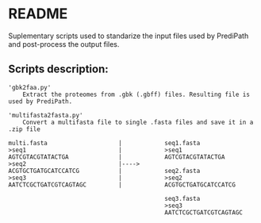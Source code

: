 # README
Suplementary scripts used to standarize the input files used by PrediPath and post-process the output files.

## Scripts description:

    'gbk2faa.py'
        Extract the proteomes from .gbk (.gbff) files. Resulting file is used by PrediPath.
        
    'multifasta2fasta.py'
        Convert a multifasta file to single .fasta files and save it in a .zip file
```
multi.fasta                    |            seq1.fasta
>seq1                          |            >seq1
AGTCGTACGTATACTGA              |            AGTCGTACGTATACTGA
>seq2                          |----> 
ACGTGCTGATGCATCCATCG           |            seq2.fasta
>seq3                          |            >seq2
AATCTCGCTGATCGTCAGTAGC         |            ACGTGCTGATGCATCCATCG
            
                                            seq3.fasta
                                            >seq3
                                            AATCTCGCTGATCGTCAGTAGC
```                                                
                                                        

